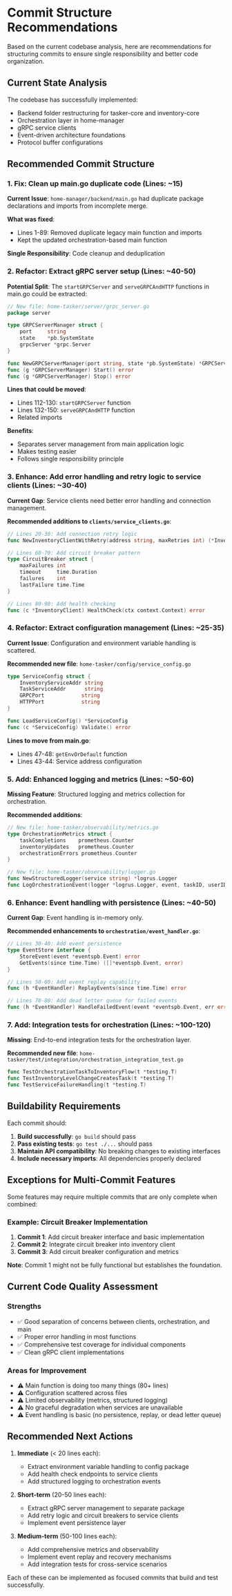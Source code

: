 # Commit Structure Recommendations

Based on the current codebase analysis, here are recommendations for structuring commits to ensure single responsibility and better code organization.

## Current State Analysis

The codebase has successfully implemented:
- Backend folder restructuring for tasker-core and inventory-core
- Orchestration layer in home-manager
- gRPC service clients
- Event-driven architecture foundations
- Protocol buffer configurations

## Recommended Commit Structure

### 1. Fix: Clean up main.go duplicate code (Lines: ~15)
**Current Issue**: `home-manager/backend/main.go` had duplicate package declarations and imports from incomplete merge.

**What was fixed**:
- Lines 1-89: Removed duplicate legacy main function and imports
- Kept the updated orchestration-based main function

**Single Responsibility**: Code cleanup and deduplication

### 2. Refactor: Extract gRPC server setup (Lines: ~40-50)
**Potential Split**: The `startGRPCServer` and `serveGRPCAndHTTP` functions in main.go could be extracted:

```go
// New file: home-tasker/server/grpc_server.go
package server

type GRPCServerManager struct {
    port     string
    state    *pb.SystemState
    grpcServer *grpc.Server
}

func NewGRPCServerManager(port string, state *pb.SystemState) *GRPCServerManager
func (g *GRPCServerManager) Start() error
func (g *GRPCServerManager) Stop() error
```

**Lines that could be moved**:
- Lines 112-130: `startGRPCServer` function
- Lines 132-150: `serveGRPCAndHTTP` function
- Related imports

**Benefits**: 
- Separates server management from main application logic
- Makes testing easier
- Follows single responsibility principle

### 3. Enhance: Add error handling and retry logic to service clients (Lines: ~30-40)
**Current Gap**: Service clients need better error handling and connection management.

**Recommended additions to `clients/service_clients.go`**:
```go
// Lines 20-30: Add connection retry logic
func NewInventoryClientWithRetry(address string, maxRetries int) (*InventoryClient, error)

// Lines 60-70: Add circuit breaker pattern
type CircuitBreaker struct {
    maxFailures int
    timeout     time.Duration
    failures    int
    lastFailure time.Time
}

// Lines 80-90: Add health checking
func (c *InventoryClient) HealthCheck(ctx context.Context) error
```

### 4. Refactor: Extract configuration management (Lines: ~25-35)
**Current Issue**: Configuration and environment variable handling is scattered.

**Recommended new file**: `home-tasker/config/service_config.go`
```go
type ServiceConfig struct {
    InventoryServiceAddr string
    TaskServiceAddr      string
    GRPCPort            string
    HTTPPort            string
}

func LoadServiceConfig() *ServiceConfig
func (c *ServiceConfig) Validate() error
```

**Lines to move from main.go**:
- Lines 47-48: `getEnvOrDefault` function
- Lines 43-44: Service address configuration

### 5. Add: Enhanced logging and metrics (Lines: ~50-60)
**Missing Feature**: Structured logging and metrics collection for orchestration.

**Recommended additions**:
```go
// New file: home-tasker/observability/metrics.go
type OrchestrationMetrics struct {
    taskCompletions    prometheus.Counter
    inventoryUpdates   prometheus.Counter
    orchestrationErrors prometheus.Counter
}

// New file: home-tasker/observability/logger.go
func NewStructuredLogger(service string) *logrus.Logger
func LogOrchestrationEvent(logger *logrus.Logger, event, taskID, userID string)
```

### 6. Enhance: Event handling with persistence (Lines: ~40-50)
**Current Gap**: Event handling is in-memory only.

**Recommended enhancements to `orchestration/event_handler.go`**:
```go
// Lines 30-40: Add event persistence
type EventStore interface {
    StoreEvent(event *eventspb.Event) error
    GetEvents(since time.Time) ([]*eventspb.Event, error)
}

// Lines 50-60: Add event replay capability
func (h *EventHandler) ReplayEvents(since time.Time) error

// Lines 70-80: Add dead letter queue for failed events
func (h *EventHandler) HandleFailedEvent(event *eventspb.Event, err error)
```

### 7. Add: Integration tests for orchestration (Lines: ~100-120)
**Missing**: End-to-end integration tests for the orchestration layer.

**Recommended new file**: `home-tasker/test/integration/orchestration_integration_test.go`
```go
func TestOrchestrationTaskToInventoryFlow(t *testing.T)
func TestInventoryLevelChangeCreatesTask(t *testing.T)
func TestServiceFailureHandling(t *testing.T)
```

## Buildability Requirements

Each commit should:
1. **Build successfully**: `go build` should pass
2. **Pass existing tests**: `go test ./...` should pass
3. **Maintain API compatibility**: No breaking changes to existing interfaces
4. **Include necessary imports**: All dependencies properly declared

## Exceptions for Multi-Commit Features

Some features may require multiple commits that are only complete when combined:

### Example: Circuit Breaker Implementation
1. **Commit 1**: Add circuit breaker interface and basic implementation
2. **Commit 2**: Integrate circuit breaker into inventory client  
3. **Commit 3**: Add circuit breaker configuration and metrics

**Note**: Commit 1 might not be fully functional but establishes the foundation.

## Current Code Quality Assessment

### Strengths
- ✅ Good separation of concerns between clients, orchestration, and main
- ✅ Proper error handling in most functions
- ✅ Comprehensive test coverage for individual components
- ✅ Clean gRPC client implementations

### Areas for Improvement
- ⚠️ Main function is doing too many things (80+ lines)
- ⚠️ Configuration scattered across files
- ⚠️ Limited observability (metrics, structured logging)
- ⚠️ No graceful degradation when services are unavailable
- ⚠️ Event handling is basic (no persistence, replay, or dead letter queue)

## Recommended Next Actions

1. **Immediate** (< 20 lines each):
   - Extract environment variable handling to config package
   - Add health check endpoints to service clients
   - Add structured logging to orchestration events

2. **Short-term** (20-50 lines each):
   - Extract gRPC server management to separate package
   - Add retry logic and circuit breakers to service clients
   - Implement event persistence layer

3. **Medium-term** (50-100 lines each):
   - Add comprehensive metrics and observability
   - Implement event replay and recovery mechanisms
   - Add integration tests for cross-service scenarios

Each of these can be implemented as focused commits that build and test successfully.
